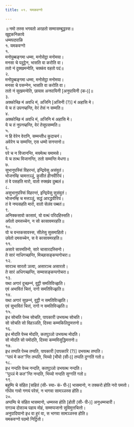```yaml
---
title: ०१. यमकवग्गो

---
```

॥ नमो तस्स भगवतो अरहतो सम्मासम्बुद्धस्स॥  
खुद्दकनिकाये  
धम्मपदपाळि  
१. यमकवग्गो  
१.  
मनोपुब्बङ्गमा धम्मा, मनोसेट्ठा मनोमया।  
मनसा चे पदुट्ठेन, भासति वा करोति वा।  
ततो नं दुक्खमन्वेति, चक्‍कंव वहतो पदं॥  
२.  
मनोपुब्बङ्गमा धम्मा, मनोसेट्ठा मनोमया।  
मनसा चे पसन्‍नेन, भासति वा करोति वा।  
ततो नं सुखमन्वेति, छायाव अनपायिनी [अनुपायिनी (क॰)]॥  
३.  
अक्‍कोच्छि मं अवधि मं, अजिनि [अजिनी (?)] मं अहासि मे।  
ये च तं उपनय्हन्ति, वेरं तेसं न सम्मति॥  
४.  
अक्‍कोच्छि मं अवधि मं, अजिनि मं अहासि मे।  
ये च तं नुपनय्हन्ति, वेरं तेसूपसम्मति॥  
५.  
न हि वेरेन वेरानि, सम्मन्तीध कुदाचनं।  
अवेरेन च सम्मन्ति, एस धम्मो सनन्तनो॥  
६.  
परे च न विजानन्ति, मयमेत्थ यमामसे।  
ये च तत्थ विजानन्ति, ततो सम्मन्ति मेधगा॥  
७.  
सुभानुपस्सिं विहरन्तं, इन्द्रियेसु असंवुतं।  
भोजनम्हि चामत्तञ्‍ञुं, कुसीतं हीनवीरियं।  
तं वे पसहति मारो, वातो रुक्खंव दुब्बलं॥  
८.  
असुभानुपस्सिं विहरन्तं, इन्द्रियेसु सुसंवुतं।  
भोजनम्हि च मत्तञ्‍ञुं, सद्धं आरद्धवीरियं।  
तं वे नप्पसहति मारो, वातो सेलंव पब्बतं॥  
९.  
अनिक्‍कसावो कासावं, यो वत्थं परिदहिस्सति।  
अपेतो दमसच्‍चेन, न सो कासावमरहति॥  
१०.  
यो च वन्तकसावस्स, सीलेसु सुसमाहितो।  
उपेतो दमसच्‍चेन, स वे कासावमरहति॥  
११.  
असारे सारमतिनो, सारे चासारदस्सिनो।  
ते सारं नाधिगच्छन्ति, मिच्छासङ्कप्पगोचरा॥  
१२.  
सारञ्‍च सारतो ञत्वा, असारञ्‍च असारतो।  
ते सारं अधिगच्छन्ति, सम्मासङ्कप्पगोचरा॥  
१३.  
यथा अगारं दुच्छन्‍नं, वुट्ठी समतिविज्झति।  
एवं अभावितं चित्तं, रागो समतिविज्झति॥  
१४.  
यथा अगारं सुछन्‍नं, वुट्ठी न समतिविज्झति।  
एवं सुभावितं चित्तं, रागो न समतिविज्झति॥  
१५.  
इध सोचति पेच्‍च सोचति, पापकारी उभयत्थ सोचति।  
सो सोचति सो विहञ्‍ञति, दिस्वा कम्मकिलिट्ठमत्तनो॥  
१६.  
इध मोदति पेच्‍च मोदति, कतपुञ्‍ञो उभयत्थ मोदति।  
सो मोदति सो पमोदति, दिस्वा कम्मविसुद्धिमत्तनो॥  
१७.  
इध तप्पति पेच्‍च तप्पति, पापकारी [पापकारि (?)] उभयत्थ तप्पति।  
‘‘पापं मे कत’’न्ति तप्पति, भिय्यो [भीयो (सी॰)] तप्पति दुग्गतिं गतो॥  
१८.  
इध नन्दति पेच्‍च नन्दति, कतपुञ्‍ञो उभयत्थ नन्दति।  
‘‘पुञ्‍ञं मे कत’’न्ति नन्दति, भिय्यो नन्दति सुग्गतिं गतो॥  
१९.  
बहुम्पि चे संहित [सहितं (सी॰ स्या॰ कं॰ पी॰)] भासमानो, न तक्‍करो होति नरो पमत्तो।  
गोपोव गावो गणयं परेसं, न भागवा सामञ्‍ञस्स होति॥  
२०.  
अप्पम्पि चे संहित भासमानो, धम्मस्स होति [होती (सी॰ पी॰)] अनुधम्मचारी।  
रागञ्‍च दोसञ्‍च पहाय मोहं, सम्मप्पजानो सुविमुत्तचित्तो।  
अनुपादियानो इध वा हुरं वा, स भागवा सामञ्‍ञस्स होति॥  
यमकवग्गो पठमो निट्ठितो।  